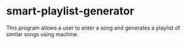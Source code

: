 # smart-playlist-generator
This program allows a user to enter a song and generates a playlist of similar songs using machine.
